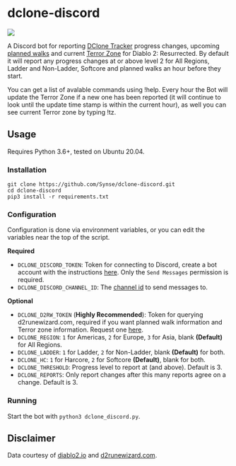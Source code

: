 # dclone-discord

![](https://img.shields.io/badge/version-0.11-blue)

A Discord bot for reporting [DClone Tracker](https://diablo2.io/dclonetracker.php) progress changes, upcoming [planned walks](https://d2runewizard.com/diablo-clone-tracker#planned-walks) and current [Terror Zone](https://d2runewizard.com/api/terror-zone) for Diablo 2: Resurrected. By default it will report any progress changes at or above level 2 for All Regions, Ladder and Non-Ladder, Softcore and planned walks an hour before they start.

You can get a list of avalable commands using !help. Every hour the Bot will update the Terror Zone if a new one has been reported (it will continue to look until the update time stamp is within the current hour), as well you can see current Terror zone by typing !tz.

## Usage

Requires Python 3.6+, tested on Ubuntu 20.04.

### Installation

```
git clone https://github.com/Synse/dclone-discord.git
cd dclone-discord
pip3 install -r requirements.txt
```

### Configuration

Configuration is done via environment variables, or you can edit the variables near the top of the script.

**Required**
 - `DCLONE_DISCORD_TOKEN`: Token for connecting to Discord, create a bot account with the instructions [here](https://discordpy.readthedocs.io/en/stable/discord.html). Only the `Send Messages` permission is required.
 - `DCLONE_DISCORD_CHANNEL_ID`: The [channel id](https://support.discord.com/hc/en-us/articles/206346498-Where-can-I-find-my-User-Server-Message-ID-) to send messages to.

**Optional**
 - `DCLONE_D2RW_TOKEN` (**Highly Recommended**): Token for querying d2runewizard.com, required if you want planned walk information and Terror zone information. Request one [here](https://d2runewizard.com/integration).
 - `DCLONE_REGION`: `1` for Americas, `2` for Europe, `3` for Asia, blank **(Default)** for All Regions.
 - `DCLONE_LADDER`: `1` for Ladder, `2` for Non-Ladder, blank **(Default)** for both.
 - `DCLONE_HC`: `1` for Harcore, `2` for Softcore **(Default)**, blank for both.
 - `DCLONE_THRESHOLD`: Progress level to report at (and above). Default is 3.
 - `DCLONE_REPORTS`: Only report changes after this many reports agree on a change. Default is 3.

### Running

Start the bot with `python3 dclone_discord.py`.

## Disclaimer

Data courtesy of [diablo2.io](https://diablo2.io/dclonetracker.php) and [d2runewizard.com](https://d2runewizard.com/diablo-clone-tracker).
